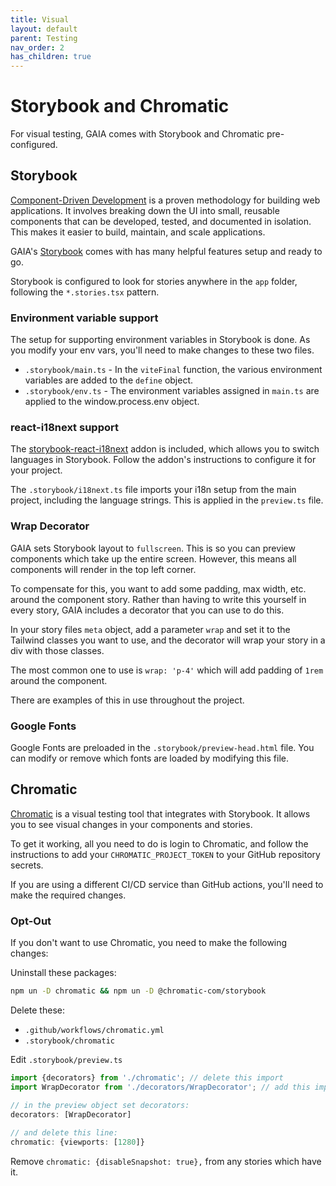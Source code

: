 ```yaml
---
title: Visual
layout: default
parent: Testing
nav_order: 2
has_children: true
---
```


# Storybook and Chromatic

For visual testing, GAIA comes with Storybook and Chromatic pre-configured.

## Storybook

[Component-Driven Development](https://www.componentdriven.org/) is a proven methodology for building web applications. It involves breaking down the UI into small, reusable components that can be developed, tested, and documented in isolation. This makes it easier to build, maintain, and scale applications.

GAIA's [Storybook](https://storybook.js.org/) comes with has many helpful features setup and ready to go.

Storybook is configured to look for stories anywhere in the `app` folder, following the `*.stories.tsx` pattern.

### Environment variable support

The setup for supporting environment variables in Storybook is done. As you modify your env vars, you'll need to make changes to these two files.

- `.storybook/main.ts` - In the `viteFinal` function, the various environment variables are added to the `define` object.
- `.storybook/env.ts` - The environment variables assigned in `main.ts` are applied to the window.process.env object.

### react-i18next support

The [storybook-react-i18next](https://github.com/stevensacks/storybook-react-i18next#readme) addon is included, which allows you to switch languages in Storybook. Follow the addon's instructions to configure it for your project.

The `.storybook/i18next.ts` file imports your i18n setup from the main project, including the language strings. This is applied in the `preview.ts` file.

### Wrap Decorator

GAIA sets Storybook layout to `fullscreen`. This is so you can preview components which take up the entire screen. However, this means all components will render in the top left corner.

To compensate for this, you want to add some padding, max width, etc. around the component story. Rather than having to write this yourself in every story, GAIA includes a decorator that you can use to do this.

In your story files `meta` object, add a parameter `wrap` and set it to the Tailwind classes you want to use, and the decorator will wrap your story in a div with those classes.

The most common one to use is `wrap: 'p-4'` which will add padding of `1rem` around the component.

There are examples of this in use throughout the project.


### Google Fonts

Google Fonts are preloaded in the `.storybook/preview-head.html` file.  You can modify or remove which fonts are loaded by modifying this file.


## Chromatic

[Chromatic](https://www.chromatic.com/) is a visual testing tool that integrates with Storybook. It allows you to see visual changes in your components and stories.

To get it working, all you need to do is login to Chromatic, and follow the instructions to add your `CHROMATIC_PROJECT_TOKEN` to your GitHub repository secrets.

If you are using a different CI/CD service than GitHub actions, you'll need to make the required changes.

### Opt-Out

If you don't want to use Chromatic, you need to make the following changes:

Uninstall these packages:
```sh
npm un -D chromatic && npm un -D @chromatic-com/storybook
```

Delete these:
- `.github/workflows/chromatic.yml`
- `.storybook/chromatic`

Edit `.storybook/preview.ts`
```ts
import {decorators} from './chromatic'; // delete this import
import WrapDecorator from './decorators/WrapDecorator'; // add this import

// in the preview object set decorators:
decorators: [WrapDecorator]
    
// and delete this line:
chromatic: {viewports: [1280]}
```

Remove `chromatic: {disableSnapshot: true},` from any stories which have it.

